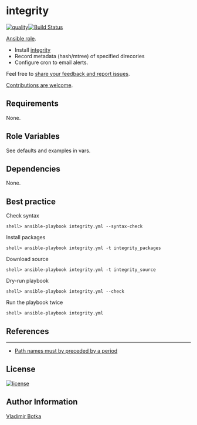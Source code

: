 # integrity

[![quality](https://img.shields.io/ansible/quality/27910)](https://galaxy.ansible.com/vbotka/integrity)[![Build Status](https://travis-ci.org/vbotka/ansible-integrity.svg?branch=master)](https://travis-ci.org/vbotka/ansible-integrity)

[Ansible role](https://galaxy.ansible.com/vbotka/integrity/).
- Install [integrity](https://github.com/vbotka/integrity)
- Record metadata (hash/mtree) of specified direcories
- Configure cron to email alerts.

Feel free to [share your feedback and report issues](https://github.com/vbotka/ansible-integrity/issues).

[Contributions are welcome](https://github.com/firstcontributions/first-contributions).


## Requirements

None.


## Role Variables

See defaults and examples in vars.


## Dependencies

None.


## Best practice

Check syntax
```
shell> ansible-playbook integrity.yml --syntax-check
```

Install packages
```
shell> ansible-playbook integrity.yml -t integrity_packages
```

Download source
```
shell> ansible-playbook integrity.yml -t integrity_source
```

Dry-run playbook
```
shell> ansible-playbook integrity.yml --check
```

Run the playbook twice
```
shell> ansible-playbook integrity.yml
```


## References
-----------
- [Path names must by preceded by a period](http://unix.stackexchange.com/questions/316210/mtree8-use-of-o/316614)


## License

[![license](https://img.shields.io/badge/license-BSD-red.svg)](https://www.freebsd.org/doc/en/articles/bsdl-gpl/article.html)


## Author Information

[Vladimir Botka](https://botka.link)
